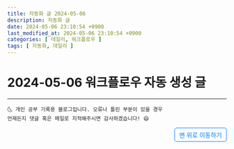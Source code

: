 ```yaml
---
title: 자동화 글 2024-05-06
description: 자동화 글
date: 2024-05-06 23:10:54 +0900
last_modified_at: 2024-05-06 23:10:54 +0900
categories: [ 데일리, 워크플로우 ]
tags: [ 자동화, 데일리 ]
---
```


# 2024-05-06 워크플로우 자동 생성 글

***
    🌜 개인 공부 기록용 블로그입니다. 오류나 틀린 부분이 있을 경우 
    언제든지 댓글 혹은 메일로 지적해주시면 감사하겠습니다! 😄

<a href="#" style="display: inline-block; padding: 5px 10px; color: #007bff; text-decoration: none; border: 0.5px solid #007bff; border-radius: 5px; float: right;">맨 위로 이동하기</a>